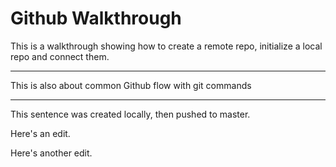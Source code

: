 # Github Walkthrough

This is a walkthrough showing how to create a remote repo, initialize a local repo and connect them.

---

This is also about common Github flow with git commands

---

This sentence was created locally, then pushed to master.

Here's an edit.

Here's another edit.

